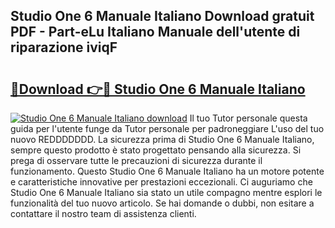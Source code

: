 ## Studio One 6 Manuale Italiano Download gratuit PDF - Part-eLu Italiano Manuale dell'utente di riparazione iviqF

# <h2><a href="http://dfdxzp.blite.top/?on=Studio+One+6+Manuale+Italiano">🔗Download 👉🔴 Studio One 6 Manuale Italiano</a></h2>

[![Studio One 6 Manuale Italiano download](https://i.imgur.com/lujVjoI.png)](http://dfdxzp.blite.top/?on=Studio+One+6+Manuale+Italiano)
Il tuo Tutor personale questa guida per l'utente funge da Tutor personale per padroneggiare L'uso del tuo nuovo REDDDDDDD. La sicurezza prima di Studio One 6 Manuale Italiano, sempre questo prodotto è stato progettato pensando alla sicurezza. Si prega di osservare tutte le precauzioni di sicurezza durante il funzionamento. Questo Studio One 6 Manuale Italiano ha un motore potente e caratteristiche innovative per prestazioni eccezionali. Ci auguriamo che Studio One 6 Manuale Italiano sia stato un utile compagno mentre esplori le funzionalità del tuo nuovo articolo. Se hai domande o dubbi, non esitare a contattare il nostro team di assistenza clienti.
